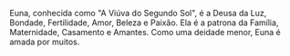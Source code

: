 Euna, conhecida como "A Viúva do Segundo Sol", é a Deusa da Luz, Bondade, Fertilidade, Amor, Beleza e Paixão. Ela é a patrona da Família, Maternidade, Casamento e Amantes. Como uma deidade menor, Euna é amada por muitos.

